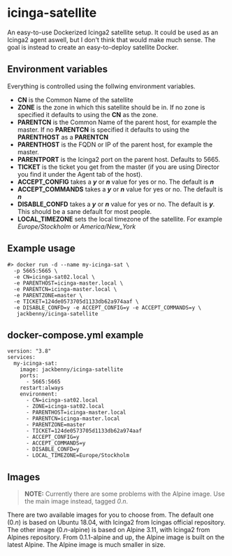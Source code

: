 # icinga-satellite
An easy-to-use Dockerized Icinga2 satellite setup. It could be used as an
Icinga2 agent aswell, but I don't think that would make much sense. The goal
is instead to create an easy-to-deploy satellite Docker.

## Environment variables
Everything is controlled using the follwing environment variables.

* **CN** is the Common Name of the satellite
* **ZONE** is the zone in which this satellite should be in. If no zone is specified
  it defaults to using the **CN** as the zone.
* **PARENTCN** is the Common Name of the parent host, for example the master. If
  no **PARENTCN** is specified it defaults to using the **PARENTHOST** as a
  **PARENTCN**
* **PARENTHOST** is the FQDN or IP of the parent host, for example the master.
* **PARENTPORT** is the Icinga2 port on the parent host. Defaults to 5665.
* **TICKET** is the ticket you get from the master (if you are using Director
  you find it under the Agent tab of the host).
* **ACCEPT_CONFIG** takes a ***y*** or ***n*** value for yes or no. The default is
  ***n***
* **ACCEPT_COMMANDS** takes a ***y*** or ***n*** value for yes or no. The default is
  ***n***
* **DISABLE_CONFD** takes a ***y*** or ***n*** value for yes or no. The default is
  ***y***. This should be a sane default for most people.
* **LOCAL_TIMEZONE** sets the local timezone of the satellite. For example
  *Europe/Stockholm* or *America/New_York*

## Example usage
```
#> docker run -d --name my-icinga-sat \
  -p 5665:5665 \
  -e CN=icinga-sat02.local \
  -e PARENTHOST=icinga-master.local \
  -e PARENTCN=icinga-master.local \
  -e PARENTZONE=master \
  -e TICKET=124de0573705d1133db62a974aaf \
  -e DISABLE_CONFD=y -e ACCEPT_CONFIG=y -e ACCEPT_COMMANDS=y \ 
   jackbenny/icinga-satellite
```

## docker-compose.yml example
```
version: "3.8"
services:
  my-icinga-sat:
    image: jackbenny/icinga-satellite
    ports:
      - 5665:5665
    restart:always
    environment:
      - CN=icinga-sat02.local
      - ZONE=icinga-sat02.local
      - PARENTHOST=icinga-master.local
      - PARENTCN=icinga-master.local
      - PARENTZONE=master
      - TICKET=124de0573705d1133db62a974aaf
      - ACCEPT_CONFIG=y
      - ACCEPT_COMMANDS=y
      - DISABLE_CONFD=y
      - LOCAL_TIMEZONE=Europe/Stockholm
```

## Images

> **NOTE:** Currently there are some problems with the Alpine image. Use the main image
> instead, tagged *0.n*.

There are two available images for you to choose from. The default one (0.*n*) is based on
Ubuntu 18.04, with Icinga2 from Icingas official repository. The other image (0.*n*-alpine) is
based on Alpine 3.11, with Icinga2 from Alpines repository. From 0.1.1-alpine and up, the Alpine
image is built on the latest Alpine. The Alpine image is much smaller in size.
